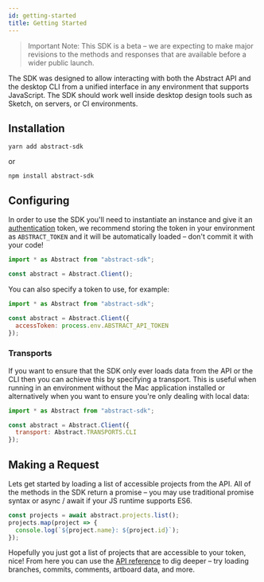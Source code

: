 ```yaml
---
id: getting-started
title: Getting Started
---
```


> Important Note: This SDK is a beta – we are expecting to make major revisions to the methods and responses that are available before a wider public launch.

The SDK was designed to allow interacting with both the Abstract API and the desktop CLI from a unified interface in any environment that supports JavaScript. The SDK should work well inside desktop design tools such as Sketch, on servers, or CI environments.

## Installation

```
yarn add abstract-sdk
```

or

```
npm install abstract-sdk
```

## Configuring

In order to use the SDK you'll need to instantiate an instance and give it an [authentication](/docs/authentication) token, we recommend storing the token in your environment as `ABSTRACT_TOKEN` and it will be automatically loaded – don't commit it with your code!

```js
import * as Abstract from "abstract-sdk";

const abstract = Abstract.Client();
```

You can also specify a token to use, for example:

```js
import * as Abstract from "abstract-sdk";

const abstract = Abstract.Client({
  accessToken: process.env.ABSTRACT_API_TOKEN
});
```

### Transports

If you want to ensure that the SDK only ever loads data from the API or the CLI then you can achieve this by specifying a transport. This is useful when running in an environment without the Mac application installed or alternatively when you want to ensure you're only dealing with local data:

```js
import * as Abstract from "abstract-sdk";

const abstract = Abstract.Client({
  transport: Abstract.TRANSPORTS.CLI
});
```


## Making a Request

Lets get started by loading a list of accessible projects from the API. All of the methods in the SDK return a promise – you may use traditional promise syntax or async / await if your JS runtime supports ES6.

```js
const projects = await abstract.projects.list();
projects.map(project => {
  console.log(`${project.name}: ${project.id}`);
});
```

Hopefully you just got a list of projects that are accessible to your token, nice! From here you can use the [API reference](/docs/reference) to dig deeper – try loading branches, commits, comments, artboard data, and more.